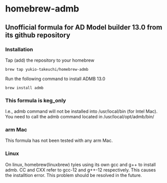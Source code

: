# homebrew-admb
## Unofficial formula for AD Model builder 13.0 from its github repository

### Installation

Tap (add) the repository to your homebrew

`brew tap yukio-takeuchi/homebrew-admb`

Run the following command to install ADMB 13.0

`brew install admb`

### This formula is keg_only

I.e., admb command will not be installed into /usr/local/bin (for Intel Mac).
You need to call the admb command located in /usr/local/opt/admb/bin/

### arm Mac

This formula has not been tested with any arm Mac.

### Linux

On linux, homebrew(linuxbrew) tyies using its own gcc and g++ to install admb.
CC and CXX refer to gcc-12 and g++-12 respectively. This causes the installtion error.
This problem should be resolved in the future.








